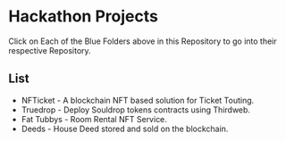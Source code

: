 # Hackathon Projects

Click on Each of the Blue Folders above in this Repository to go into their respective Repository.

## List

- NFTicket - A blockchain NFT based solution for Ticket Touting.
- Truedrop - Deploy Souldrop tokens contracts using Thirdweb.
- Fat Tubbys - Room Rental NFT Service.
- Deeds - House Deed stored and sold on the blockchain.
